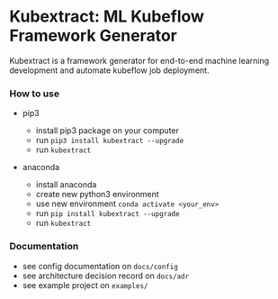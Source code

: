 # Kubextract: ML Kubeflow Framework Generator
Kubextract is a framework generator for end-to-end machine learning development and automate kubeflow job deployment.

### How to use
- pip3
  - install pip3 package on your computer
  - run ```pip3 install kubextract --upgrade```
  - run ```kubextract```

- anaconda
  - install anaconda
  - create new python3 environment
  - use new environment ```conda activate <your_env>```
  - run ```pip install kubextract --upgrade```
  - run ```kubextract```

### Documentation
- see config documentation on ```docs/config```
- see architecture decision record on ```docs/adr```
- see example project on ```examples/```
